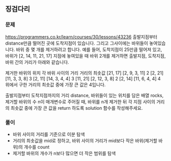 ## 징검다리
### 문제
https://programmers.co.kr/learn/courses/30/lessons/43236
출발지점부터 distance만큼 떨어진 곳에 도착지점이 있습니다. 그리고 그사이에는 바위들이 놓여있습니다. 바위 중 몇 개를 제거하려고 합니다.
예를 들어, 도착지점이 25만큼 떨어져 있고, 바위가 [2, 14, 11, 21, 17] 지점에 놓여있을 때 바위 2개를 제거하면 출발지점, 도착지점, 바위 간의 거리가 아래와 같습니다.

제거한 바위의 위치	각 바위 사이의 거리	거리의 최솟값
[21, 17]	[2, 9, 3, 11]	2
[2, 21]	[11, 3, 3, 8]	3
[2, 11]	[14, 3, 4, 4]	3
[11, 21]	[2, 12, 3, 8]	2
[2, 14]	[11, 6, 4, 4]	4
위에서 구한 거리의 최솟값 중에 가장 큰 값은 4입니다.

출발지점부터 도착지점까지의 거리 distance, 바위들이 있는 위치를 담은 배열 rocks, 제거할 바위의 수 n이 매개변수로 주어질 때, 바위를 n개 제거한 뒤 각 지점 사이의 거리의 최솟값 중에 가장 큰 값을 return 하도록 solution 함수를 작성해주세요.

### 풀이
- 바위 사이의 거리를 기준으로 이분 탐색
- 거리의 최솟값을 mid로 정하고, 바위 사이의 거리가 mid보다 작은 바위(제거할 바위)의 개수를 count
- 제거할 바위의 개수가 n보다 많으면 더 작은 범위를 탐색